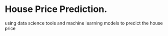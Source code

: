 # House Price Prediction.
using data science tools and machine learning models to predict the house price
